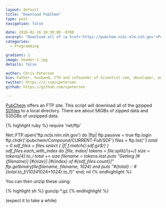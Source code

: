 ```yaml
---
layout: default
title: "Download PubChem"
type: post
navigation: false

date: 2016-02-16 10:30:00 -0700
excerpt: "Download all of <a href='https://pubchem.ncbi.nlm.nih.gov'>PubChem</a>... in case you need half a terabyte of SDfiles."
categories:
  - Programming

gradient: 1
image: header-1.jpg
details: false

author: Chris Petersen
bio: Father, husband, CTO and cofounder of Scientist.com, developer, entrepreneur and technologist.
twitter: https://x.com/cpetersen
github: https://github.com/cpetersen

---
```


[PubChem](https://pubchem.ncbi.nlm.nih.gov) offers an FTP site. This script will download all of the gzipped [SDfiles](https://en.wikipedia.org/wiki/Chemical_table_file) to a local directory. There are about 58GBs of zipped data and 535GBs of unzipped data.

{% highlight ruby %}
require 'net/ftp'

Net::FTP.open('ftp.ncbi.nlm.nih.gov') do |ftp|
  ftp.passive = true
  ftp.login
  ftp.chdir('/pubchem/Compound/CURRENT-Full/SDF')
  files = ftp.list('*')
  total = 0
  sdf_files = files.select { |f| f.match(/\.sdf\.gz$/) }
  sdf_files.each_with_index do |file, index|
    tokens = file.split(/\s+/)
    size = tokens[4].to_i
    total += size
    filename = tokens.last
    puts "Getting [#{filename}] [#{size}] [#{index} of #{sdf_files.count}]"
    ftp.getbinaryfile(filename, filename, 1024)
  end
  puts "#{total} :: #{total.to_f/(1024*1024*1024).to_f}"
end; nil
{% endhighlight %}

You can then unzip these using:

{% highlight sh %}
gunzip *.gz
{% endhighlight %}

(expect it to take a while)
